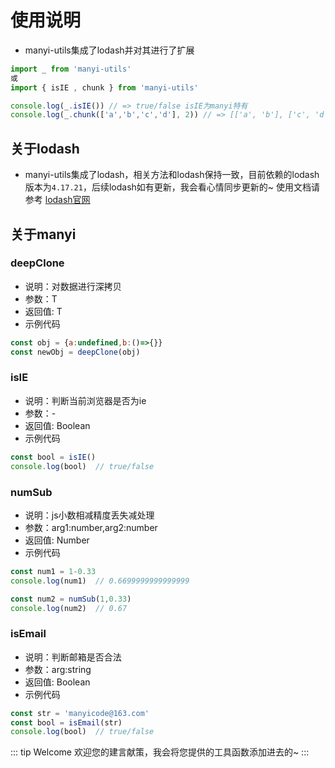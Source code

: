 # 使用说明
- manyi-utils集成了lodash并对其进行了扩展

```js
import _ from 'manyi-utils'
或
import { isIE , chunk } from 'manyi-utils'

console.log(_.isIE()) // => true/false isIE为manyi特有
console.log(_.chunk(['a','b','c','d'], 2)) // => [['a', 'b'], ['c', 'd']] chunk为lodash方法

```
## 关于lodash
- manyi-utils集成了lodash，相关方法和lodash保持一致，目前依赖的lodash版本为`4.17.21`，后续lodash如有更新，我会看心情同步更新的~  使用文档请参考 [lodash官网](https://www.lodashjs.com)

## 关于manyi

### deepClone
- 说明：对数据进行深拷贝
- 参数：T
- 返回值: T
- 示例代码
```js
const obj = {a:undefined,b:()=>{}}
const newObj = deepClone(obj)
```
### isIE
- 说明：判断当前浏览器是否为ie
- 参数：-
- 返回值: Boolean
- 示例代码
```js
const bool = isIE()
console.log(bool)  // true/false
```
### numSub
- 说明：js小数相减精度丢失减处理
- 参数：arg1:number,arg2:number
- 返回值: Number
- 示例代码
```js
const num1 = 1-0.33 
console.log(num1)  // 0.6699999999999999

const num2 = numSub(1,0.33)
console.log(num2)  // 0.67
```
### isEmail
- 说明：判断邮箱是否合法
- 参数：arg:string
- 返回值: Boolean
- 示例代码
```js
const str = 'manyicode@163.com'
const bool = isEmail(str)
console.log(bool)  // true/false
```

::: tip  Welcome
欢迎您的建言献策，我会将您提供的工具函数添加进去的~
:::